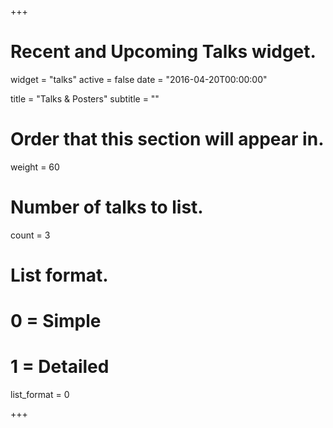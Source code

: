 +++
# Recent and Upcoming Talks widget.
widget = "talks"
active = false
date = "2016-04-20T00:00:00"

title = "Talks & Posters"
subtitle = ""

# Order that this section will appear in.
weight = 60

# Number of talks to list.
count = 3

# List format.
#   0 = Simple
#   1 = Detailed
list_format = 0

+++

